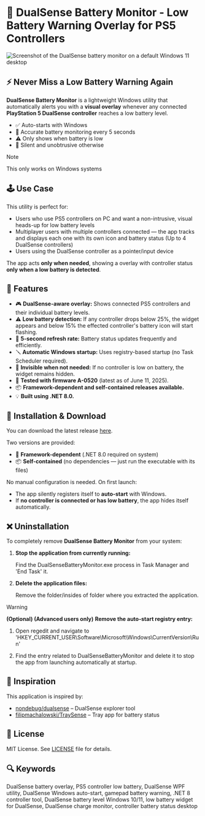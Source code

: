 # 🔋 DualSense Battery Monitor - Low Battery Warning Overlay for PS5 Controllers

![Screenshot of the DualSense battery monitor on a default Windows 11 desktop](https://github.com/PixelIndieDev/DualSenseBatteryMonitor/blob/main/readme_images/overlay_preview.png?raw=true)

## ⚡ Never Miss a Low Battery Warning Again
**DualSense Battery Monitor** is a lightweight Windows utility that automatically alerts you with a **visual overlay** whenever any connected **PlayStation 5 DualSense controller** reaches a low battery level.

* ✅ Auto-starts with Windows
* 🔋 Accurate battery monitoring every 5 seconds
* ⚠️ Only shows when battery is low
* 🧠 Silent and unobtrusive otherwise

> [!NOTE]
> This only works on Windows systems

## 🕹️ Use Case
This utility is perfect for:
* Users who use PS5 controllers on PC and want a non-intrusive, visual heads-up for low battery levels
* Multiplayer users with multiple controllers connected — the app tracks and displays each one with its own icon and battery status (Up to 4 DualSense controllers)
* Users using the DualSense controller as a pointer/input device

The app acts **only when needed**, showing a overlay with controller status **only when a low battery is detected**.

## 🧠 Features
* 🎮 **DualSense-aware overlay:** Shows connected PS5 controllers and their individual battery levels.
* ⚠️ **Low battery detection:** If any controller drops below 25%, the widget appears and below 15% the effected controller's battery icon will start flashing.
* 🔁 **5-second refresh rate:** Battery status updates frequently and efficiently.
* 🪛 **Automatic Windows startup:** Uses registry-based startup (no Task Scheduler required).
* 🧊 **Invisible when not needed:** If no controller is low on battery, the widget remains hidden.
* 🧪 **Tested with firmware A-0520** (latest as of June 11, 2025).
* 📦 **Framework-dependent and self-contained releases available.**
* 💡 **Built using .NET 8.0.**

## 🚀 Installation & Download
You can download the latest release [here](https://github.com/PixelIndieDev/DualSenseBatteryMonitor/releases).

Two versions are provided:
* 📁 **Framework-dependent** (.NET 8.0 required on system)
* 📦 **Self-contained** (no dependencies — just run the executable with its files)

No manual configuration is needed. On first launch:
* The app silently registers itself to **auto-start** with Windows.
* If **no controller is connected or has low battery**, the app hides itself automatically.

## ❌ Uninstallation
To completely remove **DualSense Battery Monitor** from your system:

1. **Stop the application from currently running:**

    Find the DualSenseBatteryMonitor.exe process in Task Manager and 'End Task' it.
2. **Delete the application files:**

    Remove the folder/insides of folder where you extracted the application.

> [!WARNING]
> **(Optional) (Advanced users only)**
> **Remove the auto-start registry entry:**
>
> 1. Open regedit and navigate to 'HKEY_CURRENT_USER\Software\Microsoft\Windows\CurrentVersion\Run'
> 
> 2. Find the entry related to DualSenseBatteryMonitor and delete it to stop the app from launching automatically at startup.

## 🔗 Inspiration
This application is inspired by:
* [nondebug/dualsense](https://github.com/nondebug/dualsense) – DualSense explorer tool
* [filipmachalowski/TraySense](https://github.com/filipmachalowski/TraySense) – Tray app for battery status

## 📃 License
MIT License. See [LICENSE](LICENSE) file for details.

## 🔍 Keywords
DualSense battery overlay, PS5 controller low battery, DualSense WPF utility, DualSense Windows auto-start, gamepad battery warning, .NET 8 controller tool, DualSense battery level Windows 10/11, low battery widget for DualSense, DualSense charge monitor, controller battery status desktop
